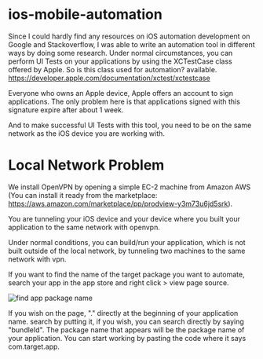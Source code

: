 # ios-mobile-automation
Since I could hardly find any resources on iOS automation development on Google and Stackoverflow, I was able to write an automation tool in different ways by doing some research.
Under normal circumstances, you can perform UI Tests on your applications by using the XCTestCase class offered by Apple. So is this class used for automation? available.
https://developer.apple.com/documentation/xctest/xctestcase


Everyone who owns an Apple device, Apple offers an account to sign applications. The only problem here is that applications signed with this signature expire after about 1 week.

And to make successful UI Tests with this tool, you need to be on the same network as the iOS device you are working with.

# Local Network Problem
We install OpenVPN by opening a simple EC-2 machine from Amazon AWS (You can install it ready from the marketplace: 
https://aws.amazon.com/marketplace/pp/prodview-y3m73u6jd5srk). 

You are tunneling your iOS device and your device where you built your application to the same network with openvpn.

Under normal conditions, you can build/run your application, which is not built outside of the local network, by tunneling two machines to the same network with vpn.

If you want to find the name of the target package you want to automate, search your app in the app store and right click > view page source.

![find app package name](https://i.imgur.com/22NccFm.png)

If you wish on the page, "." directly at the beginning of your application name. search by putting it, if you wish, you can search directly by saying "bundleId". The package name that appears will be the package name of your application. You can start working by pasting the code where it says com.target.app.
